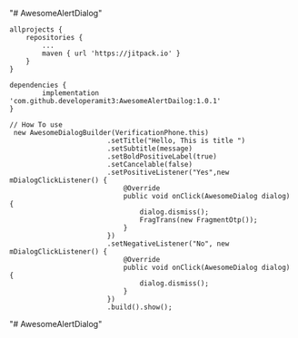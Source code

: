 "# AwesomeAlertDialog" 

	allprojects {
		repositories {
			...
			maven { url 'https://jitpack.io' }
		}
	}
	
	dependencies {
	        implementation 'com.github.developeramit3:AwesomeAlertDailog:1.0.1'
	}
  
	// How To use 
	 new AwesomeDialogBuilder(VerificationPhone.this)
                            .setTitle("Hello, This is title ")
                            .setSubtitle(message)
                            .setBoldPositiveLabel(true)
                            .setCancelable(false)
                            .setPositiveListener("Yes",new mDialogClickListener() {
                                @Override
                                public void onClick(AwesomeDialog dialog) {
                                    dialog.dismiss();
                                    FragTrans(new FragmentOtp());
                                }
                            })
                            .setNegativeListener("No", new mDialogClickListener() {
                                @Override
                                public void onClick(AwesomeDialog dialog) {
                                    dialog.dismiss();
                                }
                            })
                            .build().show();
"# AwesomeAlertDialog" 

